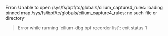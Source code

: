 Error: Unable to open /sys/fs/bpf/tc/globals/cilium_capture4_rules: loading pinned map /sys/fs/bpf/tc/globals/cilium_capture4_rules: no such file or directory
> Error while running 'cilium-dbg bpf recorder list':  exit status 1

